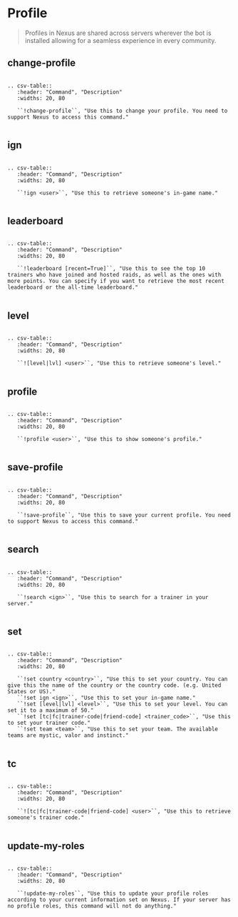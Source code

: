 # Profile

> Profiles in Nexus are shared across servers wherever the bot is installed allowing for a seamless experience in every community.

## change-profile

```eval_rst

.. csv-table::
   :header: "Command", "Description"
   :widths: 20, 80

   ``!change-profile``, "Use this to change your profile. You need to support Nexus to access this command."
 
```

## ign

```eval_rst

.. csv-table::
   :header: "Command", "Description"
   :widths: 20, 80

   ``!ign <user>``, "Use this to retrieve someone's in-game name."
 
```

## leaderboard

```eval_rst

.. csv-table::
   :header: "Command", "Description"
   :widths: 20, 80

   ``!leaderboard [recent=True]``, "Use this to see the top 10 trainers who have joined and hosted raids, as well as the ones with more points. You can specify if you want to retrieve the most recent leaderboard or the all-time leaderboard."
 
```

## level

```eval_rst

.. csv-table::
   :header: "Command", "Description"
   :widths: 20, 80

   ``![level|lvl] <user>``, "Use this to retrieve someone's level."
 
```

## profile

```eval_rst

.. csv-table::
   :header: "Command", "Description"
   :widths: 20, 80

   ``!profile <user>``, "Use this to show someone's profile."
 
```

## save-profile

```eval_rst

.. csv-table::
   :header: "Command", "Description"
   :widths: 20, 80

   ``!save-profile``, "Use this to save your current profile. You need to support Nexus to access this command."
 
```

## search

```eval_rst

.. csv-table::
   :header: "Command", "Description"
   :widths: 20, 80

   ``!search <ign>``, "Use this to search for a trainer in your server."
 
```

## set

```eval_rst

.. csv-table::
   :header: "Command", "Description"
   :widths: 20, 80

   ``!set country <country>``, "Use this to set your country. You can give this the name of the country or the country code. (e.g. United States or US)."
   ``!set ign <ign>``, "Use this to set your in-game name."
   ``!set [level|lvl] <level>``, "Use this to set your level. You can set it to a maximum of 50."
   ``!set [tc|fc|trainer-code|friend-code] <trainer_code>``, "Use this to set your trainer code."
   ``!set team <team>``, "Use this to set your team. The available teams are mystic, valor and instinct."
 
```

## tc

```eval_rst

.. csv-table::
   :header: "Command", "Description"
   :widths: 20, 80

   ``![tc|fc|trainer-code|friend-code] <user>``, "Use this to retrieve someone's trainer code."
 
```

## update-my-roles

```eval_rst

.. csv-table::
   :header: "Command", "Description"
   :widths: 20, 80

   ``!update-my-roles``, "Use this to update your profile roles according to your current information set on Nexus. If your server has no profile roles, this command will not do anything."
 
```
